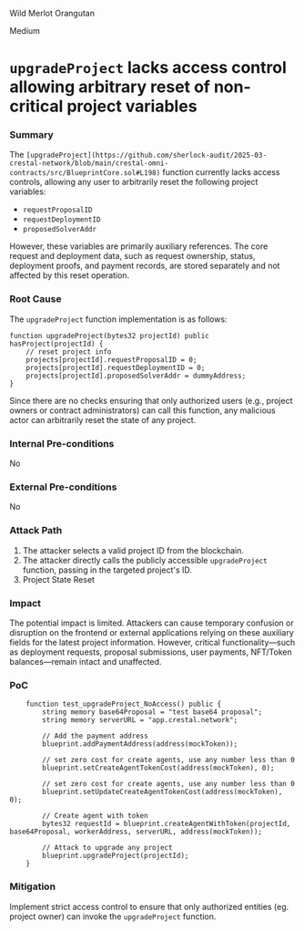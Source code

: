 Wild Merlot Orangutan

Medium

# `upgradeProject` lacks access control allowing arbitrary reset of non-critical project variables

### Summary

The `[upgradeProject](https://github.com/sherlock-audit/2025-03-crestal-network/blob/main/crestal-omni-contracts/src/BlueprintCore.sol#L198)` function currently lacks access controls, allowing any user to arbitrarily reset the following project variables:

- `requestProposalID`
- `requestDeploymentID`
- `proposedSolverAddr`

However, these variables are primarily auxiliary references. The core request and deployment data, such as request ownership, status, deployment proofs, and payment records, are stored separately and not affected by this reset operation.

### Root Cause

The `upgradeProject` function implementation is as follows:

```solidity
function upgradeProject(bytes32 projectId) public hasProject(projectId) {
    // reset project info
    projects[projectId].requestProposalID = 0;
    projects[projectId].requestDeploymentID = 0;
    projects[projectId].proposedSolverAddr = dummyAddress;
}
```

Since there are no checks ensuring that only authorized users (e.g., project owners or contract administrators) can call this function, any malicious actor can arbitrarily reset the state of any project.



### Internal Pre-conditions

No

### External Pre-conditions

No

### Attack Path

1. The attacker selects a valid project ID from the blockchain.
2. The attacker directly calls the publicly accessible `upgradeProject` function, passing in the targeted project's ID.
3. Project State Reset

### Impact

The potential impact is limited. Attackers can cause temporary confusion or disruption on the frontend or external applications relying on these auxiliary fields for the latest project information. However, critical functionality—such as deployment requests, proposal submissions, user payments, NFT/Token balances—remain intact and unaffected.


### PoC

```solidity
    function test_upgradeProject_NoAccess() public {
        string memory base64Proposal = "test base64 proposal";
        string memory serverURL = "app.crestal.network";

        // Add the payment address
        blueprint.addPaymentAddress(address(mockToken));

        // set zero cost for create agents, use any number less than 0
        blueprint.setCreateAgentTokenCost(address(mockToken), 0);

        // set zero cost for create agents, use any number less than 0
        blueprint.setUpdateCreateAgentTokenCost(address(mockToken), 0);

        // Create agent with token
        bytes32 requestId = blueprint.createAgentWithToken(projectId, base64Proposal, workerAddress, serverURL, address(mockToken));

        // Attack to upgrade any project
        blueprint.upgradeProject(projectId);
    }
```

### Mitigation

Implement strict access control to ensure that only authorized entities (eg. project owner) can invoke the `upgradeProject` function.
